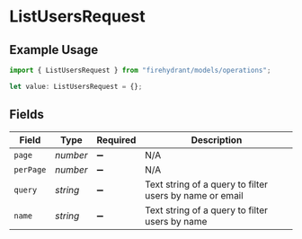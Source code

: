 # ListUsersRequest

## Example Usage

```typescript
import { ListUsersRequest } from "firehydrant/models/operations";

let value: ListUsersRequest = {};
```

## Fields

| Field                                                   | Type                                                    | Required                                                | Description                                             |
| ------------------------------------------------------- | ------------------------------------------------------- | ------------------------------------------------------- | ------------------------------------------------------- |
| `page`                                                  | *number*                                                | :heavy_minus_sign:                                      | N/A                                                     |
| `perPage`                                               | *number*                                                | :heavy_minus_sign:                                      | N/A                                                     |
| `query`                                                 | *string*                                                | :heavy_minus_sign:                                      | Text string of a query to filter users by name or email |
| `name`                                                  | *string*                                                | :heavy_minus_sign:                                      | Text string of a query to filter users by name          |